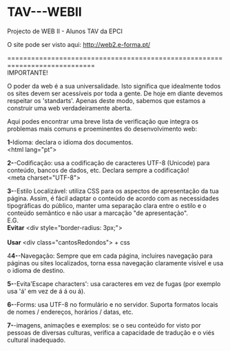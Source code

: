# TAV---WEBII
Projecto de WEB II - Alunos TAV da EPCI

O site pode ser visto aqui:
http://web2.e-forma.pt/

============================================================================ <br>
IMPORTANTE!

O poder da web é a sua universalidade. 
Isto significa que idealmente todos os sites devem ser acessíveis por toda a gente. 
De hoje em diante devemos respeitar os 'standarts'. Apenas deste modo, sabemos que estamos a construir uma web verdadeiramente aberta.

Aqui podes encontrar uma breve lista de verificação que integra os problemas mais comuns e proeminentes do desenvolvimento web:

<b>1-</b>Idioma: declara o idioma dos documentos.
<br>
&lt;html lang="pt"&gt;

<b>2-</b>-Codificação: usa a codificação de caracteres UTF-8 (Unicode) para conteúdo, bancos de dados, etc. Declara sempre a codificação!
<br>
&lt;meta charset="UTF-8"&gt;

<b>3-</b>-Estilo Localizável: utiliza CSS para os aspectos de apresentação da tua página. Assim, é fácil adaptar o conteúdo de acordo com as necessidades tipográficas do público, manter uma separação clara entre o estilo e o conteúdo semântico e não usar a marcação "de apresentação". <br>
E.G. <br>
<b>Evitar</b> &lt;div style="border-radius: 3px;"&gt;
  <br><br>
<b>Usar</b> &lt;div class="cantosRedondos"&gt; + css

4<b>4-</b>-Navegação: Sempre que em cada página, incluires navegação para páginas ou sites localizados, torna essa navegação claramente visível e usa o idioma de destino.

<b>5-</b>-Evita'Escape characters': usa caracteres em vez de fugas (por exemplo usa 'á' em vez de &#xE1; &#225; ou &aacute;).

<b>6-</b>-Forms: usa UTF-8 no formulário e no servidor. Suporta formatos locais de nomes / endereços, horários / datas, etc.

<b>7-</b>-imagens, animações e exemplos: se o seu conteúdo for visto por pessoas de diversas culturas, verifica a capacidade de tradução e o viés cultural inadequado.
